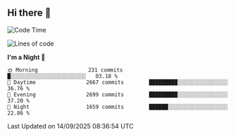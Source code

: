 ## Hi there 👋

<!--
**Wangmerlyn/Wangmerlyn** is a ✨ _special_ ✨ repository because its `README.md` (this file) appears on your GitHub profile.

Here are some ideas to get you started:

- 🔭 I’m currently working on ...
- 🌱 I’m currently learning ...
- 👯 I’m looking to collaborate on ...
- 🤔 I’m looking for help with ...
- 💬 Ask me about ...
- 📫 How to reach me: ...
- 😄 Pronouns: ...
- ⚡ Fun fact: ...
-->
<!--START_SECTION:waka-->
![Code Time](http://img.shields.io/badge/Code%20Time-559%20hrs%203%20mins-blue)

![Lines of code](https://img.shields.io/badge/From%20Hello%20World%20I%27ve%20Written-41.7%20million%20lines%20of%20code-blue)

**I'm a Night 🦉** 

```text
🌞 Morning                231 commits         █░░░░░░░░░░░░░░░░░░░░░░░░   03.18 % 
🌆 Daytime                2667 commits        █████████░░░░░░░░░░░░░░░░   36.76 % 
🌃 Evening                2699 commits        █████████░░░░░░░░░░░░░░░░   37.20 % 
🌙 Night                  1659 commits        ██████░░░░░░░░░░░░░░░░░░░   22.86 % 
```



 Last Updated on 14/09/2025 08:36:54 UTC
<!--END_SECTION:waka-->
